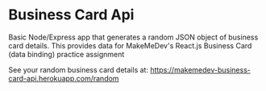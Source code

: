 # Business Card Api
Basic Node/Express app that generates a random JSON object of business card details. 
This provides data for MakeMeDev's React.js Business Card (data binding) practice assignment

See your random business card details at:
https://makemedev-business-card-api.herokuapp.com/random
